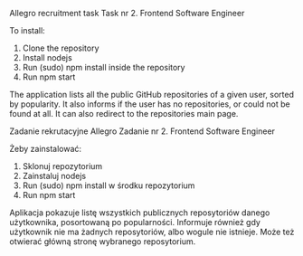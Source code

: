 Allegro recruitment task
Task nr 2. Frontend Software Engineer

To install:
1) Clone the repository
2) Install nodejs
3) Run (sudo) npm install inside the repository
4) Run npm start

The application lists all the public GitHub repositories of a given user, sorted by popularity. It also informs if the user has no repositories, or could not be found at all. It can also redirect to the repositories main page.


Zadanie rekrutacyjne Allegro
Zadanie nr 2. Frontend Software Engineer

Żeby zainstalować:
1) Sklonuj repozytorium
2) Zainstaluj nodejs
3) Run (sudo) npm install w środku repozytorium
4) Run npm start

Aplikacja pokazuje listę wszystkich publicznych reposytoriów danego użytkownika, posortowaną po popularności. Informuje również gdy użytkownik nie ma żadnych reposytoriów, albo wogule nie istnieje. Może też otwierać główną stronę wybranego reposytorium.




